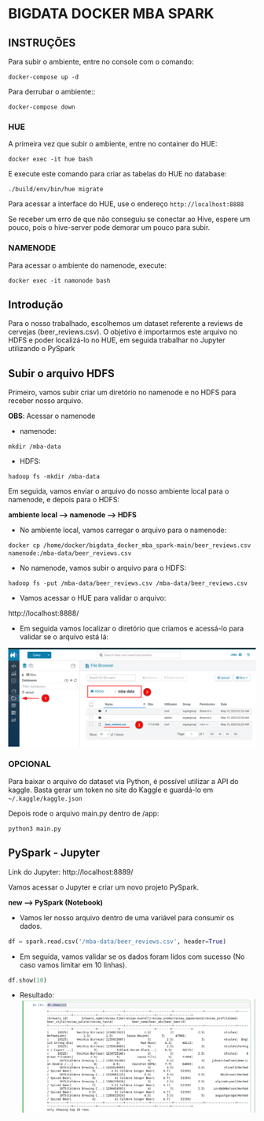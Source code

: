 # BIGDATA DOCKER MBA SPARK

## INSTRUÇÕES

Para subir o ambiente, entre no console com o comando:
```shell
docker-compose up -d
```

Para derrubar o ambiente::
```shell
docker-compose down
```

### HUE

A primeira vez que subir o ambiente, entre no container do HUE:
```shell
docker exec -it hue bash
```
E execute este comando para criar as tabelas do HUE no database:
```shell
./build/env/bin/hue migrate
```
Para acessar a interface do HUE, use o endereço ```http://localhost:8888```

Se receber um erro de que não conseguiu se conectar ao Hive, espere um pouco, pois o hive-server pode demorar um pouco para subir.

### NAMENODE

Para acessar o ambiente do namenode, execute:
```shell
docker exec -it namonode bash
```

## Introdução 

Para o nosso trabalhado, escolhemos um dataset referente a reviews de cervejas (beer_reviews.csv). O objetivo é importarmos este arquivo no HDFS e poder localizá-lo no HUE, em seguida trabalhar no Jupyter utilizando o PySpark 

## Subir o arquivo HDFS

Primeiro, vamos subir criar um diretório no namenode e no HDFS para receber nosso arquivo.

__OBS__: Acessar o namenode

* namenode:
```shell
mkdir /mba-data
```
* HDFS:
```shell
hadoop fs -mkdir /mba-data
```


Em seguida, vamos enviar o arquivo do nosso ambiente local para o namenode, e depois para o HDFS:

__ambiente local --> namenode --> HDFS__

* No ambiente local, vamos carregar o arquivo para o namenode:
```shell
docker cp /home/docker/bigdata_docker_mba_spark-main/beer_reviews.csv namenode:/mba-data/beer_reviews.csv
```


* No namenode, vamos subir o arquivo para o HDFS:
```shell
hadoop fs -put /mba-data/beer_reviews.csv /mba-data/beer_reviews.csv
```


* Vamos acessar o HUE para validar o arquivo:

http://localhost:8888/


* Em seguida vamos localizar o diretório que criamos e acessá-lo para validar se o arquivo está lá: 

![hue](/images/HUE.png)

### OPCIONAL

Para baixar o arquivo do dataset via Python, é possível utilizar a API do kaggle. Basta gerar um token no site do Kaggle e guardá-lo em ```~/.kaggle/kaggle.json```

Depois rode o arquivo main.py dentro de /app:

```shell
python3 main.py
```

## PySpark - Jupyter

Link do Jupyter: http://localhost:8889/

Vamos acessar o Jupyter e criar um novo projeto PySpark. 

__new --> PySpark (Notebook)__

* Vamos ler nosso arquivo dentro de uma variável para consumir os dados. 

```python
df = spark.read.csv('/mba-data/beer_reviews.csv', header=True)
```

* Em seguida, vamos validar se os dados foram lidos com sucesso (No caso vamos limitar em 10 linhas).

```python
df.show(10)
```

* Resultado:
![10 linhas](/images/show-10-lines.png)
